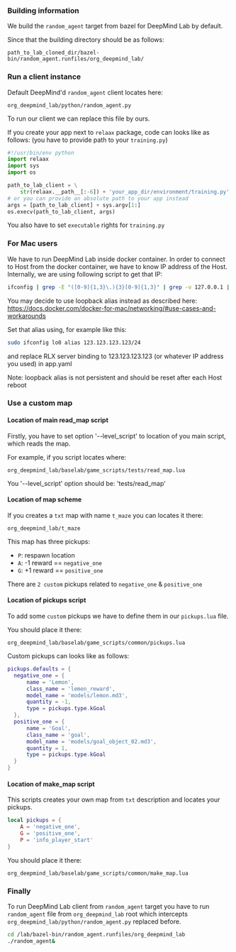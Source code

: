 ### Building information

We build the `random_agent` target from bazel for DeepMind Lab by default.

Since that the building directory should be as follows:

`path_to_lab_cloned_dir/bazel-bin/random_agent.runfiles/org_deepmind_lab/`

### Run a client instance

Default DeepMind'd `random_agent` client locates here:

`org_deepmind_lab/python/random_agent.py`

To run our client we can replace this file by ours.

If you create your app next to `relaax` package, 
code can looks like as follows:
(you have to provide path to your `training.py`)
```python
#!/usr/bin/env python
import relaax
import sys
import os

path_to_lab_client = \
    str(relaax.__path__[:-6]) + 'your_app_dir/environment/training.py'
# or you can provide an absolute path to your app instead
args = [path_to_lab_client] + sys.argv[1:]
os.execv(path_to_lab_client, args)
```

You also have to set `executable` rights for `training.py`

### For Mac users

We have to run DeepMind Lab inside docker container. In order to connect to Host from the docker container, we have to know IP address of the Host. Internally, we are using following script to get that IP:
```bash
ifconfig | grep -E "([0-9]{1,3}\.){3}[0-9]{1,3}" | grep -v 127.0.0.1 | awk '{ print $2 }' | cut -f2 -d: | head -n1
``` 
You may decide to use loopback alias instead as described here:  
https://docs.docker.com/docker-for-mac/networking/#use-cases-and-workarounds

Set that alias using, for example like this:
```bash
sudo ifconfig lo0 alias 123.123.123.123/24
```
and replace RLX server binding to 123.123.123.123 (or whatever IP address you used) in app.yaml

Note: loopback alias is not persistent and should be reset after each Host reboot 

### Use a custom map

#### Location of main read_map script

Firstly, you have to set option '--level_script'
to location of you main script, which reads the map.

For example, if you script locates where:

`org_deepmind_lab/baselab/game_scripts/tests/read_map.lua`

You '--level_script' option should be: 'tests/read_map'

#### Location of map scheme

If you creates a `txt` map with name `t_maze` you can locates it there:

`org_deepmind_lab/t_maze`

This map has three pickups:
- `P`: respawn location
- `A`: -1 reward == `negative_one`
- `G`: +1 reward == `positive_one`
    
There are `2 custom` pickups related to `negative_one` & `positive_one`
    
#### Location of pickups script

To add some `custom` pickups we have to define them in our `pickups.lua` file.

You should place it there:

`org_deepmind_lab/baselab/game_scripts/common/pickups.lua`

Custom pickups can looks like as follows:
```lua
pickups.defaults = {
  negative_one = {
      name = 'Lemon',
      class_name = 'lemon_reward',
      model_name = 'models/lemon.md3',
      quantity = -1,
      type = pickups.type.kGoal
  },
  positive_one = {
      name = 'Goal',
      class_name = 'goal',
      model_name = 'models/goal_object_02.md3',
      quantity = 1,
      type = pickups.type.kGoal
  }
}
```

#### Location of make_map script

This scripts creates your own map from `txt` description and locates your pickups.

```lua
local pickups = {
    A = 'negative_one',
    G = 'positive_one',
    P = 'info_player_start'
}
```

You should place it there:

`org_deepmind_lab/baselab/game_scripts/common/make_map.lua`

### Finally

To run DeepMind Lab client from `random_agent` target you have to
run `random_agent` file from `org_deepmind_lab` root which
intercepts `org_deepmind_lab/python/random_agent.py` replaced before.

```bash
cd /lab/bazel-bin/random_agent.runfiles/org_deepmind_lab
./random_agent&
```
